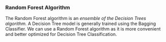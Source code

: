 ### Random Forest Algorithm 

The Random Forest algorithm is an *ensemble of the Decision Trees algorithm.* A Decision Tree model is generally trained using the Bagging Classifier. We can use a Random Forest algorithm as it is more convenient and better optimized for Decision Tree Classification.

